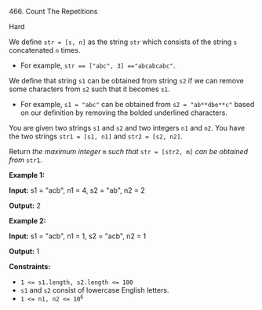 ﻿466\. Count The Repetitions

Hard

We define `str = [s, n]` as the string `str` which consists of the string `s` concatenated `n` times.

*   For example, `str == ["abc", 3] =="abcabcabc"`.

We define that string `s1` can be obtained from string `s2` if we can remove some characters from `s2` such that it becomes `s1`.

*   For example, `s1 = "abc"` can be obtained from `s2 = "ab**dbe**c"` based on our definition by removing the bolded underlined characters.

You are given two strings `s1` and `s2` and two integers `n1` and `n2`. You have the two strings `str1 = [s1, n1]` and `str2 = [s2, n2]`.

Return _the maximum integer_ `m` _such that_ `str = [str2, m]` _can be obtained from_ `str1`.

**Example 1:**

**Input:** s1 = "acb", n1 = 4, s2 = "ab", n2 = 2

**Output:** 2

**Example 2:**

**Input:** s1 = "acb", n1 = 1, s2 = "acb", n2 = 1

**Output:** 1

**Constraints:**

*   `1 <= s1.length, s2.length <= 100`
*   `s1` and `s2` consist of lowercase English letters.
*   <code>1 <= n1, n2 <= 10<sup>6</sup></code>